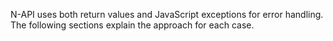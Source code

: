 
N-API uses both return values and JavaScript exceptions for error handling.
The following sections explain the approach for each case.


